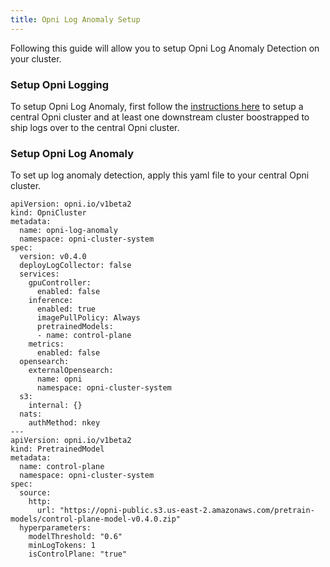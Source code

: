```yaml
---
title: Opni Log Anomaly Setup
---
```


Following this guide will allow you to setup Opni Log Anomaly Detection on your cluster.

### Setup Opni Logging

To setup Opni Log Anomaly, first follow the [instructions here](../logging/logging.md) to setup a central Opni cluster and at least one downstream cluster boostrapped to ship logs over to the central Opni cluster.

### Setup Opni Log Anomaly
To set up log anomaly detection, apply this yaml file to your central Opni cluster.

```
apiVersion: opni.io/v1beta2
kind: OpniCluster
metadata:
  name: opni-log-anomaly
  namespace: opni-cluster-system
spec:
  version: v0.4.0
  deployLogCollector: false
  services:
    gpuController:
      enabled: false
    inference:
      enabled: true
      imagePullPolicy: Always
      pretrainedModels:
      - name: control-plane
    metrics:
      enabled: false
  opensearch:
    externalOpensearch:
      name: opni
      namespace: opni-cluster-system
  s3:
    internal: {}
  nats:
    authMethod: nkey
---
apiVersion: opni.io/v1beta2
kind: PretrainedModel
metadata:
  name: control-plane
  namespace: opni-cluster-system
spec:
  source:
    http:
      url: "https://opni-public.s3.us-east-2.amazonaws.com/pretrain-models/control-plane-model-v0.4.0.zip"
  hyperparameters:
    modelThreshold: "0.6"
    minLogTokens: 1
    isControlPlane: "true"
```